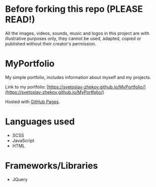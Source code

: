 # Before forking this repo (PLEASE READ!)
All the images, videos, sounds, music and logos in this project are with illustrative purposes only, they cannot be used, adapted, copied or published without their creator's permission.

# MyPortfolio
My simple portfolio, includes information about myself and my projects.

Link to my portfolio: [https://svetoslav-zhekov.github.io/MyPortfolio/](https://svetoslav-zhekov.github.io/MyPortfolio/)

Hosted with [GitHub Pages](https://pages.github.com/).

# Languages used
* SCSS
* JavaScript
* HTML

# Frameworks/Libraries
* JQuery
